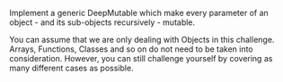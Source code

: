 Implement a generic DeepMutable<T> which make every parameter of an object - and its sub-objects recursively - mutable.

You can assume that we are only dealing with Objects in this challenge. Arrays, Functions, Classes and so on do not need to be taken into consideration. However, you can still challenge yourself by covering as many different cases as possible.
